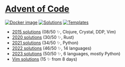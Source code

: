 # [Advent of Code](https://adventofcode.com)

[![Docker image](https://github.com/yogan/advent-of-code/actions/workflows/build-docker-image.yml/badge.svg)](https://github.com/yogan/advent-of-code/actions/workflows/build.yml)
[![Solutions](https://github.com/yogan/advent-of-code/actions/workflows/test-solutions.yml/badge.svg)](https://github.com/yogan/advent-of-code/actions/workflows/test-solutions.yml)
[![Templates](https://github.com/yogan/advent-of-code/actions/workflows/test-templates.yml/badge.svg)](https://github.com/yogan/advent-of-code/actions/workflows/test-templates.yml)

* [2015 solutions](2015/README.md) (08/50 ✨, Clojure, Crystal, DDP, Vim)
* [2020 solutions](2020-rust/README.md) (30/50 ✨, Rust)
* [2021 solutions](2021-python/README.md) (34/50 ✨, Python)
* [2022 solutions](2022/README.md) (46/50 ✨, 14 languages)
* [2023 solutions](2023/README.md) (50/50 ✨, 6 languages, mostly Python)
* [Vim solutions](vim/README.md) (15 ✨ from 8 days)

